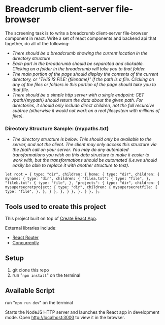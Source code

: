 # Breadcrumb client-server file-browser

The screening task is to write a breadcrumb client-server file-browser component in react. Write a set of react components and backend api that together, do all of the following:
- *There should be a breadcrumb showing the current location in the directory structure*
- *Each part in the breadcrumb should be separated and clickable. Clicking on a folder in the breadcrumb will take you to that folder.*
- *The main portion of the page should display the contents of the current directory, or "THIS IS FILE: {filename}" if the path is a file. Clicking on any of the files or folders in this portion of the page should take you to that file.* 
- *There should be a simple http server with a single endpoint: GET /path/{mypath} should return the data about the given path. For directories, it should only include direct children, not the full recursive subtree (otherwise it would not work on a real filesystem with millions of files).*



### Directory Structure Sample: (mypaths.txt)
- *The directory structure is below. This should only be available to the server, and not the client. The client may only access this structure via the /path call on your server. You may do any automated transformations you wish on this data structure to make it easier to work with, but the transformations should be automated (i.e.we should easily be able to replace it with another structure to test).*

`
let root = {
type: "dir",
children: {
home: {
type: "dir",
children: {
myname: {
type: "dir",
children: {
"filea.txt": {
type: "file",
},
"fileb.txt": {
type: "file",
},
"projects": {
type: "dir",
children: {
mysupersecretproject: {
type: "dir",
children: {
mysupersecretfile: {
type: "file",
},
},
}
},
},
}
},
},
}
},
};
`


## **Tools used to create this project**

This project built on top of [Create React App](https://github.com/facebook/create-react-app).

External libraries include:
- [React Router](https://www.npmjs.com/package/react-router)
- [Concurrently](https://www.npmjs.com/package/concurrently)

## **Setup**
1. git clone this repo
2. run "`npm install`" on the terminal

## **Available Script**
run "`npm run dev`" on the terminal

Starts the NodeJS HTTP server and launches the React app in development mode. Open [http://localhost:3000](http://localhost:3000) to view it in the browser.

